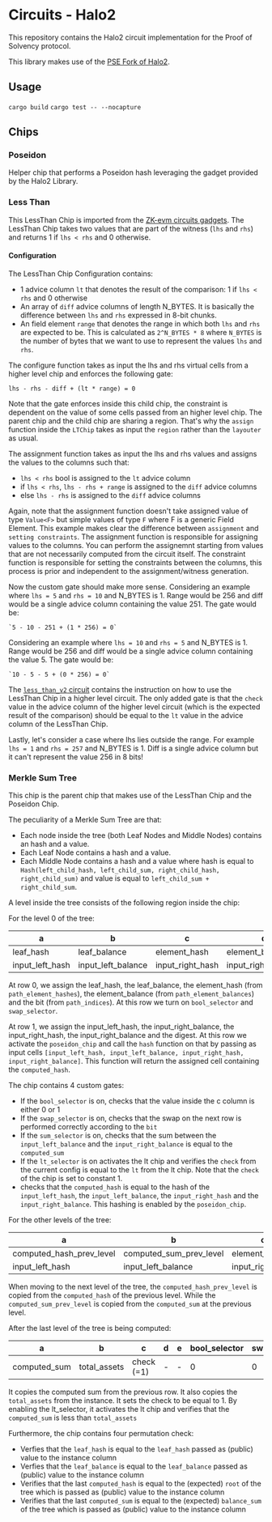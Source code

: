 # Circuits - Halo2

This repository contains the Halo2 circuit implementation for the Proof of Solvency protocol. 

This library makes use of the [PSE Fork of Halo2](https://github.com/privacy-scaling-explorations/halo2).

## Usage

`cargo build`
`cargo test -- --nocapture`

## Chips

### Poseidon

Helper chip that performs a Poseidon hash leveraging the gadget provided by the Halo2 Library.

### Less Than

This LessThan Chip is imported from the [ZK-evm circuits gadgets](https://github.com/privacy-scaling-explorations/zkevm-circuits/blob/main/gadgets/src/less_than.rs). The LessThan Chip takes two values that are part of the witness (`lhs` and `rhs`) and returns 1 if `lhs < rhs` and 0 otherwise.

#### Configuration

The LessThan Chip Configuration contains: 

- 1 advice column `lt` that denotes the result of the comparison: 1 if `lhs < rhs` and 0 otherwise
- An array of `diff` advice columns of length N_BYTES. It is basically the difference between `lhs` and `rhs` expressed in 8-bit chunks.
- An field element `range` that denotes the range in which both `lhs` and `rhs` are expected to be. This is calculated as `2^N_BYTES * 8` where `N_BYTES` is the number of bytes that we want to use to represent the values `lhs` and `rhs`.

The configure function takes as input the lhs and rhs virtual cells from a higher level chip and enforces the following gate:

`lhs - rhs - diff + (lt * range) = 0`

Note that the gate enforces inside this child chip, the constraint is dependent on the value of some cells passed from an higher level chip. The parent chip and the child chip are sharing a region. That's why the `assign` function inside the `LTChip` takes as input the `region` rather than the `layouter` as usual.

The assignment function takes as input the lhs and rhs values and assigns the values to the columns such that:

- `lhs < rhs` bool is assigned to the `lt` advice column
- if `lhs < rhs`, `lhs - rhs + range` is assigned to the `diff` advice columns
- else `lhs - rhs` is assigned to the `diff` advice columns

Again, note that the assignment function doesn't take assigned value of type `Value<F>` but simple values of type `F` where F is a generic Field Element. This example makes clear the difference between `assignment` and `setting constraints`. The assignment function is responsible for assigning values to the columns. You can perform the assignemnt starting from values that are not necessarily computed from the circuit itself. The constraint function is responsible for setting the constraints between the columns, this process is prior and independent to the assignment/witness generation.

Now the custom gate should make more sense. Considering an example where `lhs = 5` and `rhs = 10` and N_BYTES is 1. Range would be 256 and diff would be a single advice column containing the value 251. The gate would be:

    `5 - 10 - 251 + (1 * 256) = 0`

Considering an example where `lhs = 10` and `rhs = 5` and N_BYTES is 1. Range would be 256 and diff would be a single advice column containing the value 5. The gate would be:

    `10 - 5 - 5 + (0 * 256) = 0`

The [`less_than_v2` circuit](./src/circuits/less_than_v2.rs) contains the instruction on how to use the LessThan Chip in a higher level circuit. The only added gate is that the `check` value in the advice column of the higher level circuit (which is the expected result of the comparison) should be equal to the `lt` value in the advice column of the LessThan Chip.

Lastly, let's consider a case where lhs lies outside the range. For example `lhs = 1` and `rhs = 257` and N_BYTES is 1. Diff is a single advice column but it can't represent the value 256 in 8 bits!

### Merkle Sum Tree 

This chip is the parent chip that makes use of the LessThan Chip and the Poseidon Chip.

The peculiarity of a Merkle Sum Tree are that:

- Each node inside the tree (both Leaf Nodes and Middle Nodes) contains an hash and a value.
- Each Leaf Node contains a hash and a value.
- Each Middle Node contains a hash and a value where hash is equal to `Hash(left_child_hash, left_child_sum, right_child_hash, right_child_sum)` and value is equal to `left_child_sum + right_child_sum`.

A level inside the tree consists of the following region inside the chip:

For the level 0 of the tree:

| a                | b                     | c               |    d              |   e        |  bool_selector | swap_selector |  sum_selector | lt_selector
| --               | -                     | --              |   ---             |  ---       |    --          | ---           |  ---          | ---
| leaf_hash        | leaf_balance          | element_hash    |element_balance    | index      |        1       | 1             |  0            | 0
| input_left_hash  | input_left_balance    | input_right_hash|input_right_balance|computed_sum|     0          | 0             |  1            | 0

At row 0, we assign the leaf_hash, the leaf_balance, the element_hash (from `path_element_hashes`), the element_balance (from `path_element_balances`) and the bit (from `path_indices`). At this row we turn on `bool_selector` and `swap_selector`.

At row 1, we assign the input_left_hash, the input_right_balance, the input_right_hash, the input_right_balance and the digest. 
At this row we activate the `poseidon_chip` and call the `hash` function on that by passing as input cells `[input_left_hash, input_left_balance, input_right_hash, input_right_balance]`. This function will return the assigned cell containing the `computed_hash`.

The chip contains 4 custom gates: 

- If the `bool_selector` is on, checks that the value inside the c column is either 0 or 1
- If the `swap_selector` is on, checks that the swap on the next row is performed correctly according to the `bit`
- If the `sum_selector` is on, checks that the sum between the `input_left_balance` and the `input_right_balance` is equal to the `computed_sum`
- If the `lt_selector` is on activates the lt chip and verifies the `check` from the current config is equal to the `lt` from the lt chip. Note that the `check` of the chip is set to constant 1.
- checks that the `computed_hash` is equal to the hash of the `input_left_hash`, the `input_left_balance`, the `input_right_hash` and the `input_right_balance`. This hashing is enabled by the `poseidon_chip`.

For the other levels of the tree:

| a                         | b                       | c              |    d              |   e         | bool_selector | swap_selector | sum_selector | lt_selector 
| --                        | -                       | --             |   ---             |  ---        |  --           | ---           |  ---         | ---
| computed_hash_prev_level  | computed_sum_prev_level | element_hash   |element_balance    | index       |      1        | 1             |  0           | 0
| input_left_hash           | input_left_balance      |input_right_hash|input_right_balance|computed_sum |     0         | 0             |  1           | 0 

When moving to the next level of the tree, the `computed_hash_prev_level` is copied from the `computed_hash` of the previous level. While the `computed_sum_prev_level` is copied from the `computed_sum` at the previous level.

After the last level of the tree is being computed:

| a                         | b                       | c              |    d              |   e         | bool_selector | swap_selector | sum_selector | lt_selector
| --                        | -                       | --             |   ---             |  ---        |  --           | ---           |  ---         | ---
| computed_sum              | total_assets            | check (=1)     |              -    | -           |      0        | 0             |  0           | 1

It copies the computed sum from the previous row. It also copies the `total_assets` from the instance. It sets the check to be equal to 1. By enabling the lt_selector, it activates the lt chip and verifies that the `computed_sum` is less than `total_assets`

Furthermore, the chip contains four permutation check:

- Verfies that the `leaf_hash` is equal to the `leaf_hash` passed as (public) value to the instance column
- Verfies that the `leaf_balance` is equal to the `leaf_balance` passed as (public) value to the instance column
- Verifies that the last `computed_hash` is equal to the (expected) `root` of the tree which is passed as (public) value to the instance column
- Verifies that the last `computed_sum` is equal to the (expected) `balance_sum` of the tree which is passed as (public) value to the instance column
